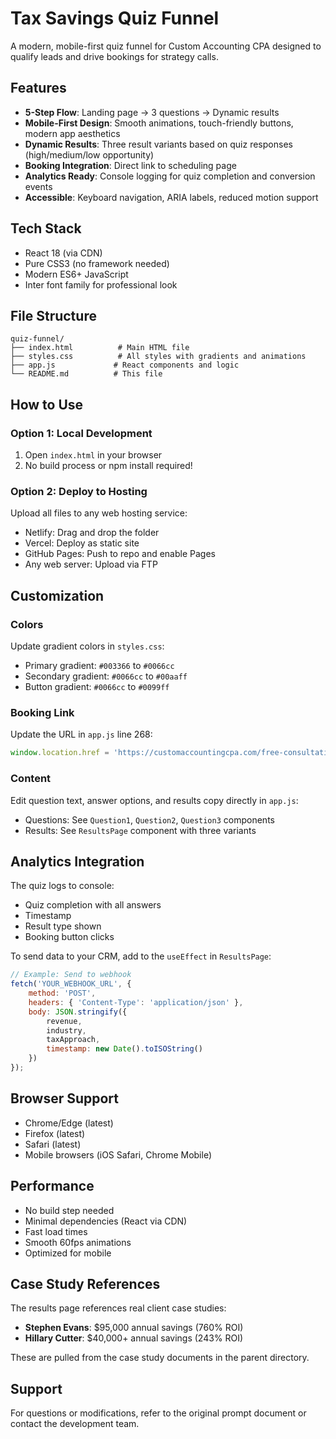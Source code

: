 # Tax Savings Quiz Funnel

A modern, mobile-first quiz funnel for Custom Accounting CPA designed to qualify leads and drive bookings for strategy calls.

## Features

- **5-Step Flow**: Landing page → 3 questions → Dynamic results
- **Mobile-First Design**: Smooth animations, touch-friendly buttons, modern app aesthetics
- **Dynamic Results**: Three result variants based on quiz responses (high/medium/low opportunity)
- **Booking Integration**: Direct link to scheduling page
- **Analytics Ready**: Console logging for quiz completion and conversion events
- **Accessible**: Keyboard navigation, ARIA labels, reduced motion support

## Tech Stack

- React 18 (via CDN)
- Pure CSS3 (no framework needed)
- Modern ES6+ JavaScript
- Inter font family for professional look

## File Structure

```
quiz-funnel/
├── index.html          # Main HTML file
├── styles.css          # All styles with gradients and animations
├── app.js             # React components and logic
└── README.md          # This file
```

## How to Use

### Option 1: Local Development
1. Open `index.html` in your browser
2. No build process or npm install required!

### Option 2: Deploy to Hosting
Upload all files to any web hosting service:
- Netlify: Drag and drop the folder
- Vercel: Deploy as static site
- GitHub Pages: Push to repo and enable Pages
- Any web server: Upload via FTP

## Customization

### Colors
Update gradient colors in `styles.css`:
- Primary gradient: `#003366` to `#0066cc`
- Secondary gradient: `#0066cc` to `#00aaff`
- Button gradient: `#0066cc` to `#0099ff`

### Booking Link
Update the URL in `app.js` line 268:
```javascript
window.location.href = 'https://customaccountingcpa.com/free-consultation/';
```

### Content
Edit question text, answer options, and results copy directly in `app.js`:
- Questions: See `Question1`, `Question2`, `Question3` components
- Results: See `ResultsPage` component with three variants

## Analytics Integration

The quiz logs to console:
- Quiz completion with all answers
- Timestamp
- Result type shown
- Booking button clicks

To send data to your CRM, add to the `useEffect` in `ResultsPage`:
```javascript
// Example: Send to webhook
fetch('YOUR_WEBHOOK_URL', {
    method: 'POST',
    headers: { 'Content-Type': 'application/json' },
    body: JSON.stringify({
        revenue,
        industry,
        taxApproach,
        timestamp: new Date().toISOString()
    })
});
```

## Browser Support

- Chrome/Edge (latest)
- Firefox (latest)
- Safari (latest)
- Mobile browsers (iOS Safari, Chrome Mobile)

## Performance

- No build step needed
- Minimal dependencies (React via CDN)
- Fast load times
- Smooth 60fps animations
- Optimized for mobile

## Case Study References

The results page references real client case studies:
- **Stephen Evans**: $95,000 annual savings (760% ROI)
- **Hillary Cutter**: $40,000+ annual savings (243% ROI)

These are pulled from the case study documents in the parent directory.

## Support

For questions or modifications, refer to the original prompt document or contact the development team.

